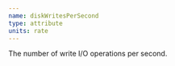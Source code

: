 ```yaml
---
name: diskWritesPerSecond
type: attribute
units: rate
---
```


The number of write I/O operations per second.